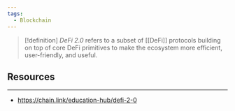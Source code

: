 ```yaml
---
tags:
  - Blockchain
---
```



>[!definition]
>_DeFi 2.0_ refers to a subset of [[DeFi]] protocols building on top of core DeFi primitives to make the ecosystem more efficient, user-friendly, and useful.



## Resources
---
- https://chain.link/education-hub/defi-2-0